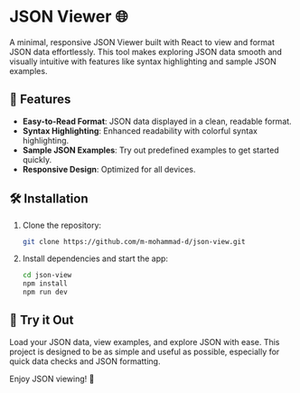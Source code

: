 
# JSON Viewer 🌐

A minimal, responsive JSON Viewer built with React to view and format JSON data effortlessly. This tool makes exploring JSON data smooth and visually intuitive with features like syntax highlighting and sample JSON examples.

## 🚀 Features

- **Easy-to-Read Format**: JSON data displayed in a clean, readable format.
- **Syntax Highlighting**: Enhanced readability with colorful syntax highlighting.
- **Sample JSON Examples**: Try out predefined examples to get started quickly.
- **Responsive Design**: Optimized for all devices.

## 🛠 Installation

1. Clone the repository:
   ```bash
   git clone https://github.com/m-mohammad-d/json-view.git
   ```
2. Install dependencies and start the app:
   ```bash
   cd json-view
   npm install
   npm run dev
   ```


## 🎉 Try it Out

Load your JSON data, view examples, and explore JSON with ease. This project is designed to be as simple and useful as possible, especially for quick data checks and JSON formatting.

Enjoy JSON viewing! 🥂
